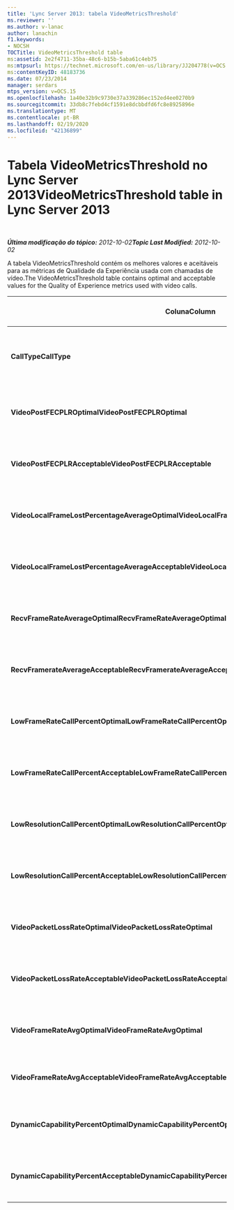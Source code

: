 ```yaml
---
title: 'Lync Server 2013: tabela VideoMetricsThreshold'
ms.reviewer: ''
ms.author: v-lanac
author: lanachin
f1.keywords:
- NOCSH
TOCTitle: VideoMetricsThreshold table
ms:assetid: 2e2f4711-35ba-48c6-b15b-5aba61c4eb75
ms:mtpsurl: https://technet.microsoft.com/en-us/library/JJ204778(v=OCS.15)
ms:contentKeyID: 48183736
ms.date: 07/23/2014
manager: serdars
mtps_version: v=OCS.15
ms.openlocfilehash: 1a40e32b9c9730e37a339286ec152ed4ee0270b9
ms.sourcegitcommit: 33db8c7febd4cf1591e8dcbbdfd6fc8e8925896e
ms.translationtype: MT
ms.contentlocale: pt-BR
ms.lasthandoff: 02/19/2020
ms.locfileid: "42136899"
---
```

<div data-xmlns="http://www.w3.org/1999/xhtml">

<div class="topic" data-xmlns="http://www.w3.org/1999/xhtml" data-msxsl="urn:schemas-microsoft-com:xslt" data-cs="http://msdn.microsoft.com/">

<div data-asp="https://msdn2.microsoft.com/asp">

# <a name="videometricsthreshold-table-in-lync-server-2013"></a><span data-ttu-id="0b255-102">Tabela VideoMetricsThreshold no Lync Server 2013</span><span class="sxs-lookup"><span data-stu-id="0b255-102">VideoMetricsThreshold table in Lync Server 2013</span></span>

</div>

<div id="mainSection">

<div id="mainBody">

<span> </span>

<span data-ttu-id="0b255-103">_**Última modificação do tópico:** 2012-10-02_</span><span class="sxs-lookup"><span data-stu-id="0b255-103">_**Topic Last Modified:** 2012-10-02_</span></span>

<span data-ttu-id="0b255-104">A tabela VideoMetricsThreshold contém os melhores valores e aceitáveis para as métricas de Qualidade da Experiência usada com chamadas de vídeo.</span><span class="sxs-lookup"><span data-stu-id="0b255-104">The VideoMetricsThreshold table contains optimal and acceptable values for the Quality of Experience metrics used with video calls.</span></span>


<table>
<colgroup>
<col style="width: 25%" />
<col style="width: 25%" />
<col style="width: 25%" />
<col style="width: 25%" />
</colgroup>
<thead>
<tr class="header">
<th><span data-ttu-id="0b255-105"><strong>Coluna</strong></span><span class="sxs-lookup"><span data-stu-id="0b255-105"><strong>Column</strong></span></span></th>
<th><span data-ttu-id="0b255-106"><strong>Tipo de dados</strong></span><span class="sxs-lookup"><span data-stu-id="0b255-106"><strong>Data Type</strong></span></span></th>
<th><span data-ttu-id="0b255-107"><strong>Chave/índice</strong></span><span class="sxs-lookup"><span data-stu-id="0b255-107"><strong>Key/Index</strong></span></span></th>
<th><span data-ttu-id="0b255-108"><strong>Detalhes</strong></span><span class="sxs-lookup"><span data-stu-id="0b255-108"><strong>Details</strong></span></span></th>
</tr>
</thead>
<tbody>
<tr class="odd">
<td><p><span data-ttu-id="0b255-109"><strong>CallType</strong></span><span class="sxs-lookup"><span data-stu-id="0b255-109"><strong>CallType</strong></span></span></p></td>
<td><p><span data-ttu-id="0b255-110">int</span><span class="sxs-lookup"><span data-stu-id="0b255-110">int</span></span></p></td>
<td><p><span data-ttu-id="0b255-111">Primário</span><span class="sxs-lookup"><span data-stu-id="0b255-111">Primary</span></span></p></td>
<td><p><span data-ttu-id="0b255-112">Tipo de chamada realizada.</span><span class="sxs-lookup"><span data-stu-id="0b255-112">Type of call that was placed.</span></span></p></td>
</tr>
<tr class="even">
<td><p><span data-ttu-id="0b255-113"><strong>VideoPostFECPLROptimal</strong></span><span class="sxs-lookup"><span data-stu-id="0b255-113"><strong>VideoPostFECPLROptimal</strong></span></span></p></td>
<td><p><span data-ttu-id="0b255-114">decimal (5, 2)</span><span class="sxs-lookup"><span data-stu-id="0b255-114">decimal(5,2)</span></span></p></td>
<td></td>
<td><p><span data-ttu-id="0b255-115">O valor padrão é 0.05.</span><span class="sxs-lookup"><span data-stu-id="0b255-115">The default value is 0.05.</span></span></p></td>
</tr>
<tr class="odd">
<td><p><span data-ttu-id="0b255-116"><strong>VideoPostFECPLRAcceptable</strong></span><span class="sxs-lookup"><span data-stu-id="0b255-116"><strong>VideoPostFECPLRAcceptable</strong></span></span></p></td>
<td><p><span data-ttu-id="0b255-117">decimal (5, 2)</span><span class="sxs-lookup"><span data-stu-id="0b255-117">decimal(5,2)</span></span></p></td>
<td></td>
<td><p><span data-ttu-id="0b255-118">O valor padrão é 0.10.</span><span class="sxs-lookup"><span data-stu-id="0b255-118">The default value is 0.10.</span></span></p></td>
</tr>
<tr class="even">
<td><p><span data-ttu-id="0b255-119"><strong>VideoLocalFrameLostPercentageAverageOptimal</strong></span><span class="sxs-lookup"><span data-stu-id="0b255-119"><strong>VideoLocalFrameLostPercentageAverageOptimal</strong></span></span></p></td>
<td><p><span data-ttu-id="0b255-120">decimal (5, 2)</span><span class="sxs-lookup"><span data-stu-id="0b255-120">decimal(5,2)</span></span></p></td>
<td></td>
<td><p><span data-ttu-id="0b255-121">O valor padrão é 5.0.</span><span class="sxs-lookup"><span data-stu-id="0b255-121">The default value is 5.0.</span></span></p></td>
</tr>
<tr class="odd">
<td><p><span data-ttu-id="0b255-122"><strong>VideoLocalFrameLostPercentageAverageAcceptable</strong></span><span class="sxs-lookup"><span data-stu-id="0b255-122"><strong>VideoLocalFrameLostPercentageAverageAcceptable</strong></span></span></p></td>
<td><p><span data-ttu-id="0b255-123">decimal (5, 2)</span><span class="sxs-lookup"><span data-stu-id="0b255-123">decimal(5,2)</span></span></p></td>
<td></td>
<td><p><span data-ttu-id="0b255-124">O valor padrão é 10.0.</span><span class="sxs-lookup"><span data-stu-id="0b255-124">The default value is 10.0.</span></span></p></td>
</tr>
<tr class="even">
<td><p><span data-ttu-id="0b255-125"><strong>RecvFrameRateAverageOptimal</strong></span><span class="sxs-lookup"><span data-stu-id="0b255-125"><strong>RecvFrameRateAverageOptimal</strong></span></span></p></td>
<td><p><span data-ttu-id="0b255-126">decimal (9, 4)</span><span class="sxs-lookup"><span data-stu-id="0b255-126">decimal(9,4)</span></span></p></td>
<td></td>
<td><p><span data-ttu-id="0b255-127">O valor padrão é 12.0000.</span><span class="sxs-lookup"><span data-stu-id="0b255-127">The default value is 12.0000.</span></span></p></td>
</tr>
<tr class="odd">
<td><p><span data-ttu-id="0b255-128"><strong>RecvFramerateAverageAcceptable</strong></span><span class="sxs-lookup"><span data-stu-id="0b255-128"><strong>RecvFramerateAverageAcceptable</strong></span></span></p></td>
<td><p><span data-ttu-id="0b255-129">decimal (9, 4)</span><span class="sxs-lookup"><span data-stu-id="0b255-129">decimal(9,4)</span></span></p></td>
<td></td>
<td><p><span data-ttu-id="0b255-130">O valor padrão é 7.0000.</span><span class="sxs-lookup"><span data-stu-id="0b255-130">The default value is 7.0000.</span></span></p></td>
</tr>
<tr class="even">
<td><p><span data-ttu-id="0b255-131"><strong>LowFrameRateCallPercentOptimal</strong></span><span class="sxs-lookup"><span data-stu-id="0b255-131"><strong>LowFrameRateCallPercentOptimal</strong></span></span></p></td>
<td><p><span data-ttu-id="0b255-132">decimal (5, 2)</span><span class="sxs-lookup"><span data-stu-id="0b255-132">decimal(5,2)</span></span></p></td>
<td></td>
<td><p><span data-ttu-id="0b255-133">O valor padrão é 5.0.</span><span class="sxs-lookup"><span data-stu-id="0b255-133">The default value is 5.0.</span></span></p></td>
</tr>
<tr class="odd">
<td><p><span data-ttu-id="0b255-134"><strong>LowFrameRateCallPercentAcceptable</strong></span><span class="sxs-lookup"><span data-stu-id="0b255-134"><strong>LowFrameRateCallPercentAcceptable</strong></span></span></p></td>
<td><p><span data-ttu-id="0b255-135">decimal (5, 2)</span><span class="sxs-lookup"><span data-stu-id="0b255-135">decimal(5,2)</span></span></p></td>
<td></td>
<td><p><span data-ttu-id="0b255-136">O valor padrão é 10.0/</span><span class="sxs-lookup"><span data-stu-id="0b255-136">The default value is 10.0/</span></span></p></td>
</tr>
<tr class="even">
<td><p><span data-ttu-id="0b255-137"><strong>LowResolutionCallPercentOptimal</strong></span><span class="sxs-lookup"><span data-stu-id="0b255-137"><strong>LowResolutionCallPercentOptimal</strong></span></span></p></td>
<td><p><span data-ttu-id="0b255-138">decimal (5, 2)</span><span class="sxs-lookup"><span data-stu-id="0b255-138">decimal(5,2)</span></span></p></td>
<td></td>
<td><p><span data-ttu-id="0b255-139">O valor padrão é 5.0.</span><span class="sxs-lookup"><span data-stu-id="0b255-139">The default value is 5.0.</span></span></p></td>
</tr>
<tr class="odd">
<td><p><span data-ttu-id="0b255-140"><strong>LowResolutionCallPercentAcceptable</strong></span><span class="sxs-lookup"><span data-stu-id="0b255-140"><strong>LowResolutionCallPercentAcceptable</strong></span></span></p></td>
<td><p><span data-ttu-id="0b255-141">decimal (5, 2)</span><span class="sxs-lookup"><span data-stu-id="0b255-141">decimal(5,2)</span></span></p></td>
<td></td>
<td><p><span data-ttu-id="0b255-142">O valor padrão é 10.0.</span><span class="sxs-lookup"><span data-stu-id="0b255-142">The default value is 10.0.</span></span></p></td>
</tr>
<tr class="even">
<td><p><span data-ttu-id="0b255-143"><strong>VideoPacketLossRateOptimal</strong></span><span class="sxs-lookup"><span data-stu-id="0b255-143"><strong>VideoPacketLossRateOptimal</strong></span></span></p></td>
<td><p><span data-ttu-id="0b255-144">foat</span><span class="sxs-lookup"><span data-stu-id="0b255-144">foat</span></span></p></td>
<td></td>
<td><p><span data-ttu-id="0b255-145">O valor padrão é 0.05.</span><span class="sxs-lookup"><span data-stu-id="0b255-145">The default value is 0.05.</span></span></p></td>
</tr>
<tr class="odd">
<td><p><span data-ttu-id="0b255-146"><strong>VideoPacketLossRateAcceptable</strong></span><span class="sxs-lookup"><span data-stu-id="0b255-146"><strong>VideoPacketLossRateAcceptable</strong></span></span></p></td>
<td><p><span data-ttu-id="0b255-147">float</span><span class="sxs-lookup"><span data-stu-id="0b255-147">float</span></span></p></td>
<td></td>
<td><p><span data-ttu-id="0b255-148">O valor padrão é 0.10.</span><span class="sxs-lookup"><span data-stu-id="0b255-148">The default value is 0.10.</span></span></p></td>
</tr>
<tr class="even">
<td><p><span data-ttu-id="0b255-149"><strong>VideoFrameRateAvgOptimal</strong></span><span class="sxs-lookup"><span data-stu-id="0b255-149"><strong>VideoFrameRateAvgOptimal</strong></span></span></p></td>
<td><p><span data-ttu-id="0b255-150">float</span><span class="sxs-lookup"><span data-stu-id="0b255-150">float</span></span></p></td>
<td></td>
<td><p><span data-ttu-id="0b255-151">O valor padrão é 12.</span><span class="sxs-lookup"><span data-stu-id="0b255-151">The default value is 12.</span></span></p></td>
</tr>
<tr class="odd">
<td><p><span data-ttu-id="0b255-152"><strong>VideoFrameRateAvgAcceptable</strong></span><span class="sxs-lookup"><span data-stu-id="0b255-152"><strong>VideoFrameRateAvgAcceptable</strong></span></span></p></td>
<td><p><span data-ttu-id="0b255-153">float</span><span class="sxs-lookup"><span data-stu-id="0b255-153">float</span></span></p></td>
<td></td>
<td><p><span data-ttu-id="0b255-154">O valor padrão é 7.</span><span class="sxs-lookup"><span data-stu-id="0b255-154">The default value is 7.</span></span></p></td>
</tr>
<tr class="even">
<td><p><span data-ttu-id="0b255-155"><strong>DynamicCapabilityPercentOptimal</strong></span><span class="sxs-lookup"><span data-stu-id="0b255-155"><strong>DynamicCapabilityPercentOptimal</strong></span></span></p></td>
<td><p><span data-ttu-id="0b255-156">decimal (5, 2)</span><span class="sxs-lookup"><span data-stu-id="0b255-156">decimal(5,2)</span></span></p></td>
<td></td>
<td><p><span data-ttu-id="0b255-157">O valor padrão é 5.00.</span><span class="sxs-lookup"><span data-stu-id="0b255-157">The default value is 5.00.</span></span></p></td>
</tr>
<tr class="odd">
<td><p><span data-ttu-id="0b255-158"><strong>DynamicCapabilityPercentAcceptable</strong></span><span class="sxs-lookup"><span data-stu-id="0b255-158"><strong>DynamicCapabilityPercentAcceptable</strong></span></span></p></td>
<td><p><span data-ttu-id="0b255-159">decimal (5, 2)</span><span class="sxs-lookup"><span data-stu-id="0b255-159">decimal(5,2)</span></span></p></td>
<td></td>
<td><p><span data-ttu-id="0b255-160">O valor padrão é 10.00.</span><span class="sxs-lookup"><span data-stu-id="0b255-160">The default value is 10.00.</span></span></p></td>
</tr>
</tbody>
</table>


</div>

<span> </span>

</div>

</div>

</div>


